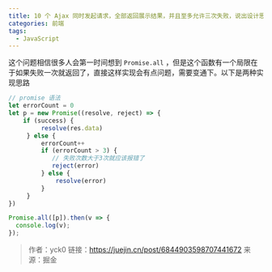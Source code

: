 ```yaml
---
title: 10 个 Ajax 同时发起请求，全部返回展示结果，并且至多允许三次失败，说出设计思路
categories: 前端
tags:
  - JavaScript
---
```


这个问题相信很多人会第一时间想到 `Promise.all` ，但是这个函数有一个局限在于如果失败一次就返回了，直接这样实现会有点问题，需要变通下。以下是两种实现思路

```js
// promise 语法
let errorCount = 0
let p = new Promise((resolve, reject) => {
    if (success) {
         resolve(res.data)
     } else {
         errorCount++
         if (errorCount > 3) {
            // 失败次数大于3次就应该报错了
            reject(error)
         } else {
             resolve(error)
         }
     }
})

Promise.all([p]).then(v => {
  console.log(v);
});

```

> 作者：yck0
> 链接：https://juejin.cn/post/6844903598707441672
> 来源：掘金
